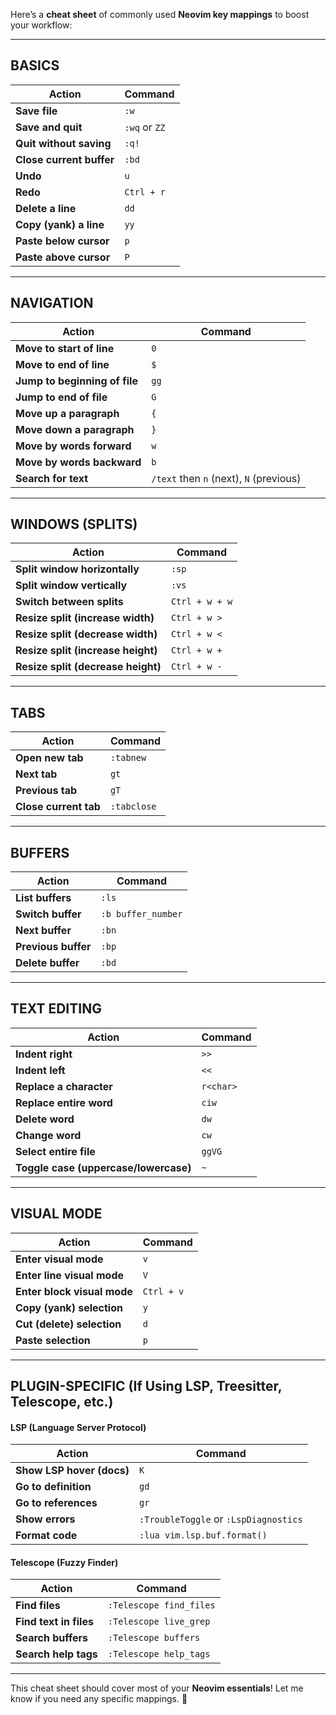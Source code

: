 Here’s a **cheat sheet** of commonly used **Neovim key mappings** to boost your workflow:  

---

## **BASICS**  
| Action                     | Command |
|----------------------------|---------|
| **Save file**             | `:w` |
| **Save and quit**         | `:wq` or `ZZ` |
| **Quit without saving**   | `:q!` |
| **Close current buffer**  | `:bd` |
| **Undo**                  | `u` |
| **Redo**                  | `Ctrl + r` |
| **Delete a line**         | `dd` |
| **Copy (yank) a line**    | `yy` |
| **Paste below cursor**    | `p` |
| **Paste above cursor**    | `P` |

---

## **NAVIGATION**  
| Action                     | Command |
|----------------------------|---------|
| **Move to start of line**  | `0` |
| **Move to end of line**    | `$` |
| **Jump to beginning of file** | `gg` |
| **Jump to end of file**        | `G` |
| **Move up a paragraph**    | `{` |
| **Move down a paragraph**  | `}` |
| **Move by words forward**  | `w` |
| **Move by words backward** | `b` |
| **Search for text**        | `/text` then `n` (next), `N` (previous) |

---

## **WINDOWS (SPLITS)**  
| Action                    | Command |
|---------------------------|---------|
| **Split window horizontally**  | `:sp` |
| **Split window vertically**    | `:vs` |
| **Switch between splits**      | `Ctrl + w + w` |
| **Resize split (increase width)** | `Ctrl + w >` |
| **Resize split (decrease width)** | `Ctrl + w <` |
| **Resize split (increase height)** | `Ctrl + w +` |
| **Resize split (decrease height)** | `Ctrl + w -` |

---

## **TABS**  
| Action                    | Command |
|---------------------------|---------|
| **Open new tab**          | `:tabnew` |
| **Next tab**              | `gt` |
| **Previous tab**          | `gT` |
| **Close current tab**     | `:tabclose` |

---

## **BUFFERS**  
| Action                    | Command |
|---------------------------|---------|
| **List buffers**          | `:ls` |
| **Switch buffer**         | `:b buffer_number` |
| **Next buffer**           | `:bn` |
| **Previous buffer**       | `:bp` |
| **Delete buffer**         | `:bd` |

---

## **TEXT EDITING**  
| Action                    | Command |
|---------------------------|---------|
| **Indent right**          | `>>` |
| **Indent left**           | `<<` |
| **Replace a character**   | `r<char>` |
| **Replace entire word**   | `ciw` |
| **Delete word**           | `dw` |
| **Change word**           | `cw` |
| **Select entire file**    | `ggVG` |
| **Toggle case (uppercase/lowercase)** | `~` |

---

## **VISUAL MODE**  
| Action                    | Command |
|---------------------------|---------|
| **Enter visual mode**     | `v` |
| **Enter line visual mode** | `V` |
| **Enter block visual mode** | `Ctrl + v` |
| **Copy (yank) selection** | `y` |
| **Cut (delete) selection** | `d` |
| **Paste selection**       | `p` |

---

## **PLUGIN-SPECIFIC (If Using LSP, Treesitter, Telescope, etc.)**  

#### **LSP (Language Server Protocol)**
| Action                         | Command |
|---------------------------------|---------|
| **Show LSP hover (docs)**      | `K` |
| **Go to definition**           | `gd` |
| **Go to references**           | `gr` |
| **Show errors**                | `:TroubleToggle` or `:LspDiagnostics` |
| **Format code**                | `:lua vim.lsp.buf.format()` |

#### **Telescope (Fuzzy Finder)**
| Action                           | Command |
|-----------------------------------|---------|
| **Find files**                   | `:Telescope find_files` |
| **Find text in files**           | `:Telescope live_grep` |
| **Search buffers**               | `:Telescope buffers` |
| **Search help tags**             | `:Telescope help_tags` |

---

This cheat sheet should cover most of your **Neovim essentials**! Let me know if you need any specific mappings. 🚀
